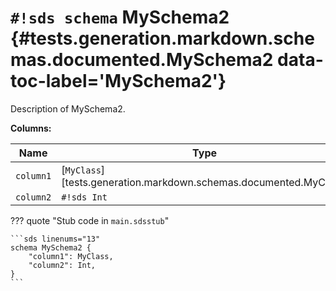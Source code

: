 # `#!sds schema` MySchema2 {#tests.generation.markdown.schemas.documented.MySchema2 data-toc-label='MySchema2'}

Description of MySchema2.

**Columns:**

| Name | Type |
|------|------|
| `column1` | [`MyClass`][tests.generation.markdown.schemas.documented.MyClass] |
| `column2` | `#!sds Int` |

??? quote "Stub code in `main.sdsstub`"

    ```sds linenums="13"
    schema MySchema2 {
        "column1": MyClass,
        "column2": Int,
    }
    ```

